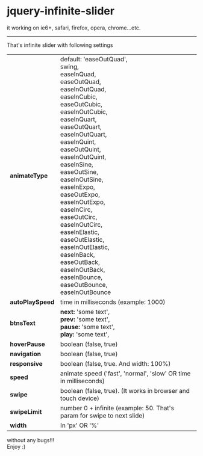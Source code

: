 # jquery-infinite-slider
it working on ie6+, safari, firefox, opera, chrome...etc.<br /><hr />
That's infinite slider with following settings

<table>
  <tr>
    <td><b>animateType</b></td>
    <td>default: 'easeOutQuad',<br />swing,<br />easeInQuad,<br />easeOutQuad,<br />easeInOutQuad,<br />easeInCubic,<br />easeOutCubic,<br />easeInOutCubic,<br />easeInQuart,<br />easeOutQuart,<br />easeInOutQuart,<br />easeInQuint,<br />easeOutQuint,<br />easeInOutQuint,<br />easeInSine,<br />easeOutSine,<br />easeInOutSine,<br />easeInExpo,<br />easeOutExpo,<br />easeInOutExpo,<br />easeInCirc,<br />easeOutCirc,<br />easeInOutCirc,<br />easeInElastic,<br />easeOutElastic,<br />easeInOutElastic,<br />easeInBack,<br />easeOutBack,<br />easeInOutBack,<br />easeInBounce,<br />easeOutBounce,<br />easeInOutBounce</td>
  </tr>
  <tr>
    <td><b>autoPlaySpeed</b></td>
    <td>time in milliseconds (example: 1000)</td>
  </tr>
  <tr>
    <td><b>btnsText</b></td>
    <td><b>next:</b> 'some text',<br /><b>prev:</b> 'some text',<br /><b>pause:</b> 'some text',<br /><b>play:</b> 'some text',<br /></td>
  </tr>
  <tr>
    <td><b>hoverPause</b></td>
    <td>boolean (false, true)</td>
  </tr>
  <tr>
    <td><b>navigation</b></td>
    <td>boolean (false, true)</td>
  </tr>
  <tr>
    <td><b>responsive</b></td>
    <td>boolean (false, true. And width: 100%)</td>
  </tr>
  <tr>
    <td><b>speed</b></td>
    <td>animate speed ('fast', 'normal', 'slow' OR time in milliseconds)</td>
  </tr>
  <tr>
    <td><b>swipe</b></td>
    <td>boolean (false, true). (It works in browser and touch device)</td>
  </tr>
  <tr>
    <td><b>swipeLimit</b></td>
    <td>number 0 + infinite (example: 50. That's param for swipe to next slide)</td>
  </tr>
  <tr>
    <td><b>width</b></td>
    <td>In 'px' OR '%'</td>
  </tr>
</table>
without any bugs!!!<br />
Enjoy :)
